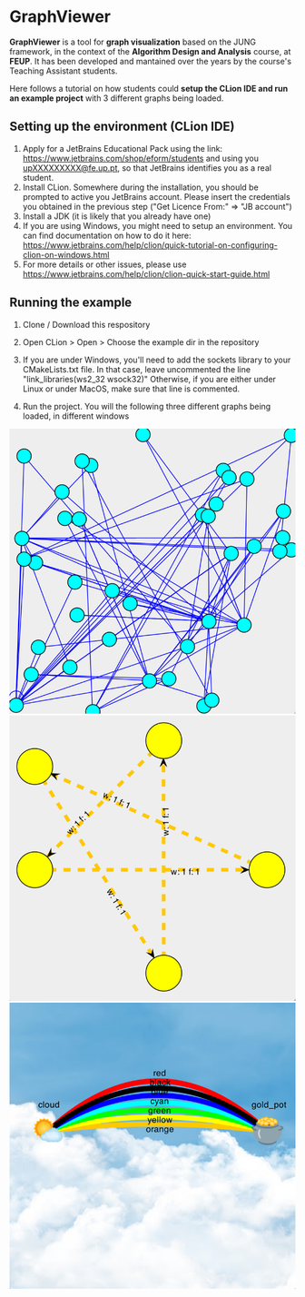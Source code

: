 # GraphViewer

**GraphViewer** is a tool for **graph visualization** based on the JUNG framework, in the context of the **Algorithm Design and Analysis** course, at **FEUP**. It has been developed and mantained over the years by the course's Teaching Assistant students.

Here follows a tutorial on how students could **setup the CLion IDE and run an example project** with 3 different graphs being loaded.

## Setting up the environment (CLion IDE)

1. Apply for a JetBrains Educational Pack using the link: https://www.jetbrains.com/shop/eform/students and using you upXXXXXXXXX@fe.up.pt, so that JetBrains identifies you as a real student.
2. Install CLion. Somewhere during the installation, you should be prompted to active you JetBrains account. Please insert the credentials you obtained in the previous step ("Get Licence From:" => "JB account")
3. Install a JDK (it is likely that you already have one)
4. If you are using Windows, you might need to setup an environment. You can find documentation on how to do it here: https://www.jetbrains.com/help/clion/quick-tutorial-on-configuring-clion-on-windows.html
5. For more details or other issues, please use https://www.jetbrains.com/help/clion/clion-quick-start-guide.html

## Running the example

1. Clone / Download this respository
2. Open CLion > Open > Choose the example dir in the repository

3. If you are under Windows, you'll need to add the sockets library to your CMakeLists.txt file. In that case, leave uncommented the line "link_libraries(ws2_32 wsock32)" Otherwise, if you are either under Linux or under MacOS, make sure that line is commented.

4. Run the project. You will the following three different graphs being loaded, in different windows

![Random graph](./example/resources/graphs/random/preview.png)
![Random graph](./example/resources/graphs/star/preview.png)
![Random graph](./example/resources/graphs/rainbow/preview.png)
